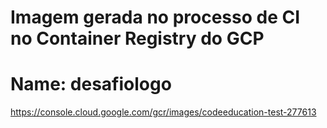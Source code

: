 # Imagem gerada no processo de CI no Container Registry do GCP
# Name: desafiologo
https://console.cloud.google.com/gcr/images/codeeducation-test-277613
